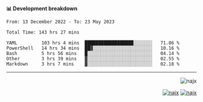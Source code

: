 <b>📊 Development breakdown</b>
<!--START_SECTION:waka-->

```text
From: 13 December 2022 - To: 23 May 2023

Total Time: 143 hrs 27 mins

YAML         103 hrs 4 mins  ██████████████████░░░░░░░   71.86 %
PowerShell   14 hrs 34 mins  ██▓░░░░░░░░░░░░░░░░░░░░░░   10.16 %
Bash         5 hrs 56 mins   █░░░░░░░░░░░░░░░░░░░░░░░░   04.14 %
Other        3 hrs 39 mins   ▓░░░░░░░░░░░░░░░░░░░░░░░░   02.55 %
Markdown     3 hrs 7 mins    ▓░░░░░░░░░░░░░░░░░░░░░░░░   02.18 %
```

<!--END_SECTION:waka-->
-----
<p align="right">
  <img src="https://komarev.com/ghpvc/?username=najx&label=GitHub%20Profile%20Views&color=yellow&style=flat" alt="najx" />
</p align="center">
<p align="right">
  <a href="https://www.linkedin.com/in/abdx"><img src="https://img.shields.io/badge/LinkedIn--_.svg?style=social&logo=linkedin" alt="najx"></a>
  <a href="https://stackoverflow.com/users/19588110/najim-abdelmoula"><img src="https://img.shields.io/badge/Stack Overflow--_.svg?style=social&logo=stackoverflow" alt="najx"></a>
</p align="center">
